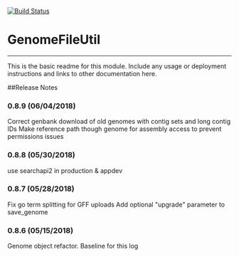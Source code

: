 [![Build Status](https://travis-ci.org/msneddon/GenomeFileUtil.svg?branch=master)](https://travis-ci.org/msneddon/GenomeFileUtil)

# GenomeFileUtil
---

This is the basic readme for this module. Include any usage or deployment instructions and links to other documentation here.


##Release Notes

### 0.8.9 (06/04/2018)
Correct genbank download of old genomes with contig sets and long contig IDs
Make reference path though genome for assembly access to prevent permissions issues

### 0.8.8 (05/30/2018)
use searchapi2 in production & appdev

### 0.8.7 (05/28/2018)
Fix go term splitting for GFF uploads
Add optional "upgrade" parameter to save_genome

### 0.8.6 (05/15/2018)
Genome object refactor. Baseline for this log